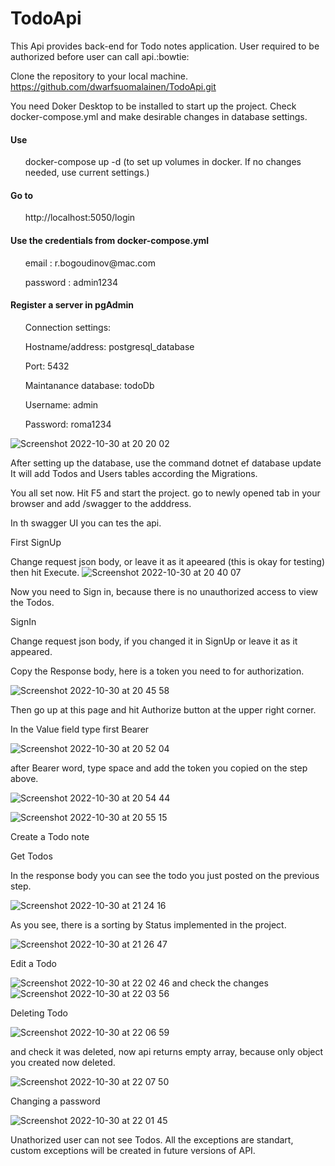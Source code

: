 # TodoApi 

 This Api provides back-end for Todo notes application. User required to be authorized before user can call api.:bowtie:
 
 Clone the repository to your local machine. 
 https://github.com/dwarfsuomalainen/TodoApi.git
 
 You need Doker Desktop to be installed to start up the project. 
 Check docker-compose.yml and make desirable changes in database settings.
 <h4>Use</h4> 
 <ol>docker-compose up -d 
 (to set up volumes in docker. 
 If no changes needed, use current settings.)</ol>
 <h4>Go to</h4>
 <ol>http://localhost:5050/login</ol> 
 <h4>Use the credentials from docker-compose.yml</h4>
 <ol>email : r.bogoudinov@mac.com</ol>
 <ol>password : admin1234</ol>
 <h4>Register a server in pgAdmin</h4>
 <ul>Connection settings:</ul>
 <ol>Hostname/address: postgresql_database</ol>
 <ol>Port: 5432</ol>
 <ol>Maintanance database: todoDb</ol>
 <ol>Username: admin</ol>
 <ol>Password: roma1234</ol>
 
 ![Screenshot 2022-10-30 at 20 20 02](https://user-images.githubusercontent.com/73884598/198894961-8b381127-dc21-4652-9022-163839d3da55.png)
 
 After setting up the database, use the command 
 dotnet ef database update 
 It will add Todos and Users tables according the Migrations. 
 
 You all set now. Hit F5 and start the project.
 go to newly opened tab in your browser and add /swagger to the adddress.
 
 In th swagger UI you can tes the api. 
 
 First SignUp
 
 Change request json body, or leave it as it apeeared (this is okay for testing) then hit Execute.
 ![Screenshot 2022-10-30 at 20 40 07](https://user-images.githubusercontent.com/73884598/198895972-87306eb3-ac84-4e5f-9ab6-3c7730832555.png)
 
 Now you need to Sign in, because there is no unauthorized access to view the Todos.
 
 SignIn
 
 Change request json body, if you changed it in SignUp or leave it as it appeared.
 
 Copy the Response body, here is a token you need to for authorization.
 
 ![Screenshot 2022-10-30 at 20 45 58](https://user-images.githubusercontent.com/73884598/198896076-fbe11f44-f990-4cd0-b51e-22f2de1ed5fc.png)

 Then go up at this page and hit Authorize button at the upper right corner. 
 
 In the Value field type first Bearer 
 
 ![Screenshot 2022-10-30 at 20 52 04](https://user-images.githubusercontent.com/73884598/198896284-b8ffd1e4-e0b9-4971-bb57-f80beea376bd.png)
 
 after Bearer word, type space and add the token you copied on the step above.
 
 ![Screenshot 2022-10-30 at 20 54 44](https://user-images.githubusercontent.com/73884598/198896406-181dcb55-6cdf-4476-a13f-9aec89be456a.png)
 
 ![Screenshot 2022-10-30 at 20 55 15](https://user-images.githubusercontent.com/73884598/198896445-13932549-9c6f-442e-abd9-0f1ff7d6322d.png)
 
 Create a Todo note 

 
 
 Get Todos 
 
 In the response body you can see the todo you just posted on the previous step. 
 
 ![Screenshot 2022-10-30 at 21 24 16](https://user-images.githubusercontent.com/73884598/198897601-8ebdae4f-1c6a-425f-9076-a99892c39835.png)

 As you see, there is a sorting by Status implemented in the project. 
 
 ![Screenshot 2022-10-30 at 21 26 47](https://user-images.githubusercontent.com/73884598/198897733-5406e55a-a028-44c2-a7e2-41dced7a454b.png)

 Edit a Todo
 
 ![Screenshot 2022-10-30 at 22 02 46](https://user-images.githubusercontent.com/73884598/198899194-fd85269c-c351-41cc-8983-780f9223e172.png)
 and check the changes 
 ![Screenshot 2022-10-30 at 22 03 56](https://user-images.githubusercontent.com/73884598/198899246-0a37cf88-a4a6-49b4-8255-750a2d4e7c07.png)

 Deleting Todo
 
 ![Screenshot 2022-10-30 at 22 06 59](https://user-images.githubusercontent.com/73884598/198899360-afc890e4-769b-4566-a258-3697d31e0605.png)
 
 and check it was deleted, now api returns empty array, because only object you created now deleted. 
 
 ![Screenshot 2022-10-30 at 22 07 50](https://user-images.githubusercontent.com/73884598/198899414-e67bfffb-1301-4e6b-b48f-f5c9373d3e10.png)

 Changing a password 
 
 ![Screenshot 2022-10-30 at 22 01 45](https://user-images.githubusercontent.com/73884598/198899130-1cc7f220-7f67-4dd8-a34a-b44a215752af.png)

 Unathorized user can not see Todos. 
 All the exceptions are standart, custom exceptions will be created in future versions of API.
 
 
 
